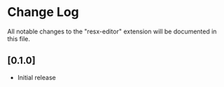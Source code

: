 # Change Log

All notable changes to the "resx-editor" extension will be documented in this file.

## [0.1.0]

- Initial release